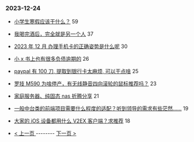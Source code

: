 ### 2023-12-24 
- [小学生寒假应该干什么？](https://www.v2ex.com/t/1002971) 59
- [我喝完酒后，完全就是另一个人](https://www.v2ex.com/t/1002931) 37
- [2023 年 12 月 办理手机卡的正确姿势是什么呢](https://www.v2ex.com/t/1002952) 30
- [小 x 书上也有很多负债逾期的](https://www.v2ex.com/t/1002975) 26
- [paypal 有 100 刀, 提取到银行卡太麻烦, 可以干点啥](https://www.v2ex.com/t/1002970) 25
- [罗技 M590 为啥停产，有无线静音四向滚轮的鼠标推荐吗？](https://www.v2ex.com/t/1002947) 23
- [家庭服务器、纯固态 nas 折腾分享](https://www.v2ex.com/t/1003004) 21
- [一般中台类的前端项目需要什么程度的适配？听到领导的需求有些茫然……](https://www.v2ex.com/t/1002905) 19
- [大家的 iOS 设备都用什么 V2EX 客户端？求推荐](https://www.v2ex.com/t/1002963) 18 

- [ < 上一页 ](https://github.com/able8/v2ex-hot-record/blob/master/2023-12-23.md) -------- [ 下一页 > ](https://github.com/able8/v2ex-hot-record/blob/master/2023-12-25.md)